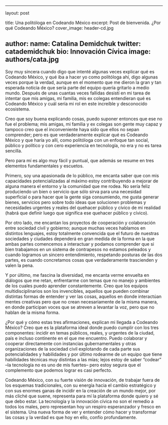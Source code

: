 ---
layout: post

title: Una politóloga en Codeando México
excerpt: Post de bienvenida. ¿Por qué Codeando México?
cover_image: header-cd.jpg

author:
  name: Catalina Demidchuk
  twitter: catademidchuk
  bio: Innovación Cívica
  image: authors/cata.jpg
--



Soy muy sincera cuando digo que intenté algunas veces explicar qué es Codeando México, y qué iba a hacer yo como politóloga ahí, digo algunas veces porque la verdad, aunque en el momento que me dieron la gran y tan esperada noticia de que sería parte del equipo quería gritarlo a medio mundo. Después de unas cuantas veces fallidas desistí en mi tarea de intentar que mis amigas, mi familia, mis ex colegas entendieran qué es Codeando México y cuál sería mi rol en este increíble y desconocido ecosistema.

Creo que soy buena explicando cosas, puedo suponer entonces que ese no fue el problema; mis amigas, mi  familia y ex colegas son gente muy capaz y tampoco creo que el inconveniente haya sido que ellos no sepan comprender; pero es que verdaderamente explicar qué es Codeando México y que haría yo allí, como politóloga con un enfoque tan social, público y político y con cero experiencia en tecnología, no era y no es tarea sencilla.
 
Pero para mí es algo muy fácil y puntual,  que además  se resume en tres elementos fundamentales y escuetos.
 
Primero, soy una apasionada de lo público, me encanta saber que con mis capacidades potencializadas al máximo estoy contribuyendo a mejorar de alguna manera el entorno y  la comunidad que me rodea. No sería feliz produciendo un bien o servicio que sólo sirva para una necesidad superficial o para hacer que la gente siga consumiendo, me gusta generar bienes, servicios pero sobre todo ideas que solucionen problemas y necesidades urgentes y reales del quehacer público y cívico de mi realidad (habrá que definir luego que significa ese quehacer público y cívico).
 
Por otro lado,  me encantan  los proyectos de cooperación y colaboración entre sociedad civil y gobierno; aunque muchas veces hablamos en distintos lenguajes, estoy totalmente convencida que el futuro de nuestras sociedades y ciudades dependerá en gran medida de la forma en la que ambas partes comencemos a interactuar y podamos comprender que si bien trabajamos en un sistema de contrapesos no estamos peleados y  cuando logramos un sincero entendimiento, respetando posturas de las dos partes,  es cuando concretamos cosas que verdaderamente trascienden y valen la pena.
 
Y por último, me fascina la diversidad, me encanta verme envuelta en diálogos que me retan, enfrentarme con temas que no manejo y ambientes de los cuales puedo aprender constantemente. Creo que los equipos multidisciplinarios son los invencibles, aquellos que pueden combinar  distintas formas de entender y  ver las cosas,  aquellos en donde interactúan mentes creativas  pero que no crean necesariamente de la misma manera, en donde participan voces que se atreven a levantar la voz, pero que no hablan de la misma forma.
 
¿Por qué  y cómo estas tres afirmaciones, explican mi llegada a Codeando México? Creo que es la plataforma ideal donde puedo cumplir con los tres componentes: incidir en temas públicos, reales, y urgentes de la ciudad, país e incluso continente en el que me encuentro. Puedo colaborar y cooperar directamente con instancias gubernamentales y otras organizaciones de la sociedad civil explotando de cada parte sus potencialidades y habilidades y por último rodearme de un equipo que tiene habilidades técnicas muy distintas a las mías; lejos estoy de saber “codear” –la tecnología no es uno de mis fuertes– pero estoy segura que el complemento que podemos lograr es casi perfecto.
 
Codeando México,  con su fuerte visión de innovación, de trabajar fuera de los esquemas tradicionales, con su energía hacia el cambio estratégico y con sus enormes ganas de incidir en la creación de un mundo mejor, por más cliché que suene, representa para mí la plataforma donde quiero y sé que debo estar. La tecnología y la innovación cívica no son el remedio a todos los males, pero representan hoy un respiro esperanzador y fresco en el sistema.  Una nueva forma de ver y entender cómo hacer y transformar  las cosas y la verdad es que hoy en ello, confío profundamente.  
